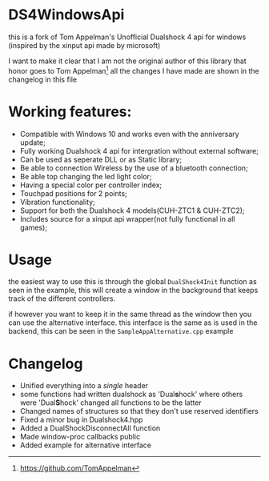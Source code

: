 # DS4WindowsApi
this is a fork of Tom Appelman's 
Unofficial Dualshock 4 api for windows
(inspired by the xinput api made by microsoft)

I want to make it clear that I am not the original author of this library
that honor goes to Tom Appelman[^1] all the changes I have made are shown in the changelog in this file 
[^1]: https://github.com/TomAppelman

# Working features:
- Compatible with Windows 10 and works even with the anniversary update;
- Fully working Dualshock 4 api for intergration without external software;
- Can be used as seperate DLL or as Static library;
- Be able to connection Wireless by the use of a bluetooth connection;
- Be able top changing the led light color;
- Having a special color per controller index;
- Touchpad positions for 2 points;
- Vibration functionality;
- Support for both the Dualshock 4 models(CUH-ZTC1 & CUH-ZTC2);
- Includes source for a xinput api wrapper(not fully functional in all games);

# Usage
the easiest way to use this is through the global `DualShock4Init` function as seen in the example,
this will create a window in the background that keeps track of the different controllers.

if however you want to keep it in the same thread as the window then you can use the alternative interface.
this interface is the same as is used in the backend, this can be seen in the `SampleAppAlternative.cpp` example

# Changelog
* Unified everything into a *single* header
* some functions had written dualshock as 'Dual**s**hock' where others were 'Dual**S**hock'
changed all functions to be the latter
* Changed names of structures so that they don't use reserved identifiers
* Fixed a minor bug in Dualshock4.hpp
* Added a DualShockDisconnectAll function
* Made window-proc callbacks public
* Added example for alternative interface
